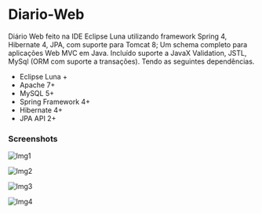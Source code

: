 # Diario-Web

Diário Web feito na IDE Eclipse Luna utilizando framework Spring 4, Hibernate 4, JPA, com suporte para Tomcat 8; Um schema completo para aplicações Web MVC em Java. Incluído suporte a JavaX Validation, JSTL, MySql (ORM com suporte a transações). Tendo as seguintes dependências.


- Eclipse Luna +
- Apache 7+
- MySQL 5+
- Spring Framework 4+
- Hibernate 4+
- JPA API 2+

### Screenshots

![Img1](https://s14.postimg.org/sz87hyzql/image08.png "Imagem 1")

![Img2](https://s14.postimg.org/yoog2a5wt/image10.png "Imagem 2")

![Img3](https://s14.postimg.org/c196w4qct/image12.png "Imagem 3")

![Img4](https://s14.postimg.org/he2mo03n1/image23.png "Imagem 4")
